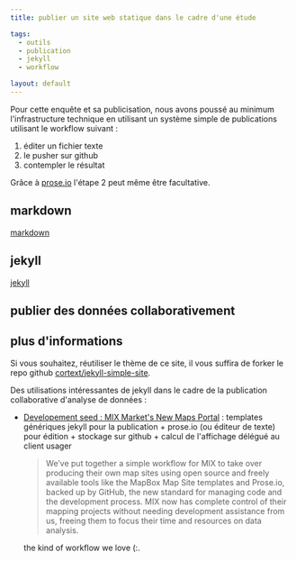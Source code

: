 ```yaml
---
title: publier un site web statique dans le cadre d'une étude

tags:
  - outils
  - publication
  - jekyll
  - workflow

layout: default
---
```


Pour cette enquête et sa publicisation, nous avons poussé au minimum l'infrastructure technique en utilisant un système simple de publications utilisant le workflow suivant :

1. éditer un fichier texte
2. le pusher sur github
3. contempler le résultat

Grâce à [prose.io](http://prose.io) l'étape 2 peut même être facultative.

## markdown

[markdown](http://daringfireball.net/projects/markdown/syntax)

## jekyll

[jekyll]()

## publier des données collaborativement

## plus d'informations

Si vous souhaitez, réutiliser le thème de ce site, il vous suffira de forker le repo github [cortext/jekyll-simple-site](http://github.com/cortext/jekyll-simple-site).

Des utilisations intéressantes de jekyll dans le cadre de la publication collaborative d'analyse de données :

- [Developement seed : MIX Market's New Maps Portal](http://developmentseed.org/blog/2012/07/26/mix-maps-portal/) : templates génériques jekyll pour la publication + prose.io (ou éditeur de texte) pour édition + stockage sur github + calcul de l'affichage délégué au client usager
  > We’ve put together a simple workflow for MIX to take over producing their own map sites using open source and freely available tools like the MapBox Map Site templates and Prose.io, backed up by GitHub, the new standard for managing code and the development process. MIX now has complete control of their mapping projects without needing development assistance from us, freeing them to focus their time and resources on data analysis.

  the kind of workflow we love (:.